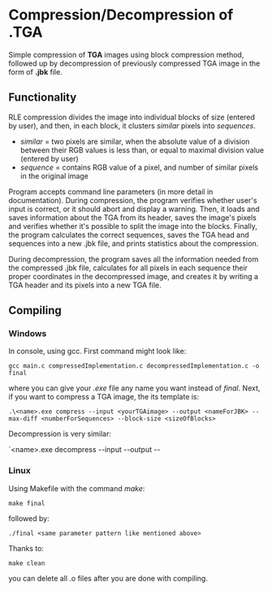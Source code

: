 # Compression/Decompression of .TGA

Simple compression of **TGA** images using block compression method, followed up by decompression of previously compressed TGA image in the form of **.jbk** file.

## Functionality

RLE compression divides the image into individual blocks of size (entered by user), and then, in each block, it clusters *similar* pixels into *sequences*.

- *similar*	= two pixels are similar, when the absolute value of a division between their RGB values is less than, or equal to maximal division value (entered by user)
- *sequence*	= contains RGB value of a pixel, and number of similar pixels in the original image


Program accepts command line parameters (in more detail in documentation).
During compression, the program verifies whether user's input is correct, or it should abort and display a warning. Then, it loads and saves information about the TGA from its header, saves the image's pixels and verifies whether it's possible to split the image into the blocks. Finally, the program calculates the correct sequences, saves the TGA head and sequences into a new .jbk file, and prints statistics about the compression.

During decompression, the program saves all the information needed from the compressed .jbk file, calculates for all pixels in each sequence their proper coordinates in the decompressed image, and creates it by writing a TGA header and its pixels into a new TGA file.

## Compiling

### Windows

In console, using gcc. First command might look like:

`gcc main.c compressedImplementation.c decompressedImplementation.c -o final`

where you can give your *.exe* file any name you want instead of *final*. Next, if you want to compress a TGA image, the its template is:

`.\<name>.exe compress --input <yourTGAimage> --output <nameForJBK> --max-diff <numberForSequences> --block-size <sizeOfBlocks>`

Decompression is very similar:

`\<name>.exe decompress --input <yourJBKfile> --output --<nameForTGA>

### Linux

Using Makefile with the command *make*:

`make final`

followed by:

`./final <same parameter pattern like mentioned above>`

Thanks to:

`make clean` 

you can delete all .o files after you are done with compiling.